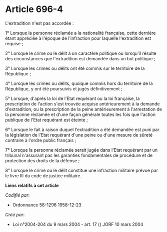 # Article 696-4

L'extradition n'est pas accordée :

1° Lorsque la personne réclamée a la nationalité française, cette dernière étant appréciée à l'époque de l'infraction pour
laquelle l'extradition est requise ;

2° Lorsque le crime ou le délit à un caractère politique ou lorsqu'il résulte des circonstances que l'extradition est
demandée dans un but politique ;

3° Lorsque les crimes ou délits ont été commis sur le territoire de la République ;

4° Lorsque les crimes ou délits, quoique commis hors du territoire de la République, y ont été poursuivis et jugés
définitivement ;

5° Lorsque, d'après la loi de l'Etat requérant ou la loi française, la prescription de l'action s'est trouvée acquise
antérieurement à la demande d'extradition, ou la prescription de la peine antérieurement à l'arrestation de la personne
réclamée et d'une façon générale toutes les fois que l'action publique de l'Etat requérant est éteinte ;

6° Lorsque le fait à raison duquel l'extradition a été demandée est puni par la législation de l'Etat requérant d'une peine
ou d'une mesure de sûreté contraire à l'ordre public français ;

7° Lorsque la personne réclamée serait jugée dans l'Etat requérant par un tribunal n'assurant pas les garanties fondamentales
de procédure et de protection des droits de la défense ;

8° Lorsque le crime ou le délit constitue une infraction militaire prévue par le livre III du code de justice militaire.

**Liens relatifs à cet article**

_Codifié par_:

  - Ordonnance 58-1296 1958-12-23

_Créé par_:

  - Loi n°2004-204 du 9 mars 2004 - art. 17 () JORF 10 mars 2004
